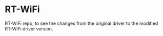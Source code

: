 # RT-WiFi
RT-WiFi repo, to see the changes from the original driver to the modified RT-WiFi driver version.
